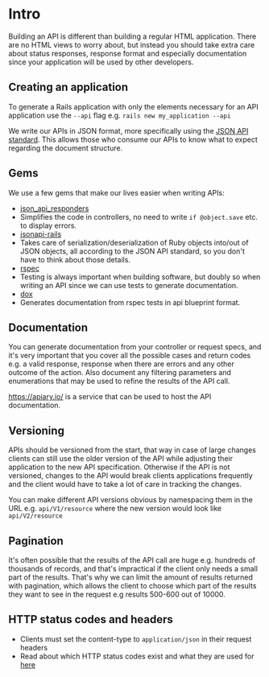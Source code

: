 # Intro

Building an API is different than building a regular HTML application. There are
no HTML views to worry about, but instead you should take extra care about status responses, response format and especially documentation since your application will be used
by other developers.

## Creating an application

To generate a Rails application with only the elements necessary for an API
application use the `--api` flag e.g.
`rails new my_application --api`

We write our APIs in JSON format, more specifically using the [JSON API standard](http://jsonapi.org/).
This allows those who consume our APIs to know what to expect regarding the
document structure.

## Gems

We use a few gems that make our lives easier when writing APIs:
* [json_api_responders](https://github.com/infinum/json_api_responders)
* Simplifies the code in controllers, no need to write `if @object.save` etc. to
display errors.
* [jsonapi-rails](https://github.com/jsonapi-rb/jsonapi-rails)
* Takes care of serialization/deserialization of Ruby objects into/out of JSON
objects, all according to the JSON API standard, so you don't have to think about
those details.
* [rspec](https://github.com/rspec/rspec-rails)
* Testing is always important when building software, but doubly so when writing
an API since we can use tests to generate documentation.
* [dox](https://github.com/infinum/dox)
* Generates documentation from rspec tests in api blueprint format.

## Documentation

You can generate documentation from your controller or request specs, and it's very
important that you cover all the possible cases and return codes e.g. a valid response,
response when there are errors and any other outcome of the action. Also document any filtering parameters and enumerations that may be used to refine the results of the API call.

https://apiary.io/ is a service that can be used to host the API documentation.

## Versioning

APIs should be versioned from the start, that way in case of large changes clients can still use the older version of the API while adjusting their application to the new API specification. Otherwise if the API is not versioned, changes to the API would break clients applications frequently and the client would have to take a lot of care in tracking the changes.

You can make different API versions obvious by namespacing them in the URL e.g. ```api/V1/resource``` where the new version would look like ```api/V2/resource```

## Pagination

It's often possible that the results of the API call are huge e.g. hundreds of thousands of records, and that's impractical if the client only needs a small part of the results. That's why we can limit the amount of results returned with pagination, which allows the client to choose which part of the results they want to see in the request e.g results 500-600 out of 10000.

## HTTP status codes and headers
* Clients must set the content-type to `application/json` in their request headers
* Read about which HTTP status codes exist and what they are used for [here](https://www.w3.org/Protocols/rfc2616/rfc2616-sec10.html)
